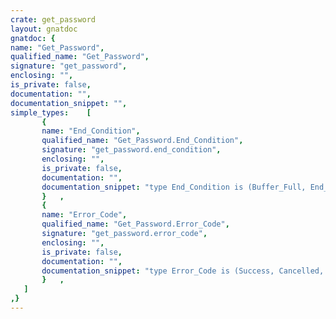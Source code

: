 ```yaml
---
crate: get_password
layout: gnatdoc
gnatdoc: {
name: "Get_Password",
qualified_name: "Get_Password",
signature: "get_password",
enclosing: "",
is_private: false,
documentation: "",
documentation_snippet: "",
simple_types:    [
       {
       name: "End_Condition",
       qualified_name: "Get_Password.End_Condition",
       signature: "get_password.end_condition",
       enclosing: "",
       is_private: false,
       documentation: "",
       documentation_snippet: "type End_Condition is (Buffer_Full, End_Of_Line, Both);",
       }   ,
       {
       name: "Error_Code",
       qualified_name: "Get_Password.Error_Code",
       signature: "get_password.error_code",
       enclosing: "",
       is_private: false,
       documentation: "",
       documentation_snippet: "type Error_Code is (Success, Cancelled, Not_A_Tty);",
       }   ,
   ]
,}
---
```

